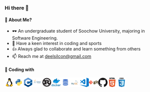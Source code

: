### Hi there 👋
#### 🤔 About Me?
- 🕶 An undergraduate student of Soochow University, majoring in Software Engineering.
- 🤣 Have a keen interest in coding and sports 
- 👍 Always glad to collaborate and learn something from others
- 📫 Reach me at deelsilcon@gmail.com 

#### 👦 Coding with
<img align="left" alt="Linux" width="30px"
src="https://raw.githubusercontent.com/github/explore/80688e429a7d4ef2fca1e82350fe8e3517d3494d/topics/linux/linux.png"/>
<img align="left" alt="Python" width="30px" src="https://raw.githubusercontent.com/github/explore/80688e429a7d4ef2fca1e82350fe8e3517d3494d/topics/python/python.png" />
<img align="left" alt="Cpp" width="30px"
src="https://raw.githubusercontent.com/github/explore/80688e429a7d4ef2fca1e82350fe8e3517d3494d/topics/cpp/cpp.png" />
<img align="left" alt="Java" width="30px"
src="https://raw.githubusercontent.com/github/explore/80688e429a7d4ef2fca1e82350fe8e3517d3494d/topics/java/java.png"/>
<img align="left" alt="Rust" width="30px" 
src="https://raw.githubusercontent.com/github/explore/80688e429a7d4ef2fca1e82350fe8e3517d3494d/topics/rust/rust.png" />
<img align="left" alt="Docker" width="30px" src="https://raw.githubusercontent.com/github/explore/80688e429a7d4ef2fca1e82350fe8e3517d3494d/topics/docker/docker.png" />
<img align="left" alt="SQL" width="30px" src="https://raw.githubusercontent.com/github/explore/80688e429a7d4ef2fca1e82350fe8e3517d3494d/topics/sql/sql.png" />
<img align="left" alt="MySQL" width="30px" src="https://raw.githubusercontent.com/github/explore/80688e429a7d4ef2fca1e82350fe8e3517d3494d/topics/mysql/mysql.png" />
<img align="left" alt="Visual Studio Code" width="30px"
src="https://raw.githubusercontent.com/github/explore/80688e429a7d4ef2fca1e82350fe8e3517d3494d/topics/visual-studio-code/visual-studio-code.png" /> 
<img align="left" alt="Git" width="30px" 
src="https://raw.githubusercontent.com/github/explore/80688e429a7d4ef2fca1e82350fe8e3517d3494d/topics/git/git.png" />
<img align="left" alt="GitHub" width="30px"
 src="https://raw.githubusercontent.com/github/explore/78df643247d429f6cc873026c0622819ad797942/topics/github/github.png" />
<img align="left" alt="HTML5" width="30px" src="https://raw.githubusercontent.com/github/explore/80688e429a7d4ef2fca1e82350fe8e3517d3494d/topics/html/html.png" />
<img align="left" alt="CSS3" width="30px" src="https://raw.githubusercontent.com/github/explore/80688e429a7d4ef2fca1e82350fe8e3517d3494d/topics/css/css.png" />


<!--
**deelsilcon/deelsilcon** is a ✨ _special_ ✨ repository because its `README.md` (this file) appears on your GitHub profile.

Here are some ideas to get you started:

- 🔭 I’m currently working on ...
- 🌱 I’m currently learning ...
- 👯 I’m looking to collaborate on ...
- 🤔 I’m looking for help with ...
- 💬 Ask me about ...
- 📫 How to reach me: ...
- 😄 Pronouns: ...
- ⚡ Fun fact: ...
-->
